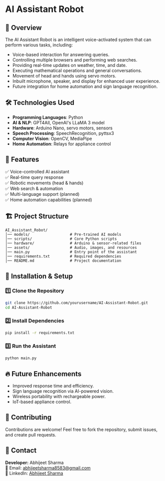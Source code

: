 # AI Assistant Robot

## 🚀 Overview
The AI Assistant Robot is an intelligent voice-activated system that can perform various tasks, including:
- Voice-based interaction for answering queries.
- Controlling multiple browsers and performing web searches.
- Providing real-time updates on weather, time, and date.
- Executing mathematical operations and general conversations.
- Movement of head and hands using servo motors.
- Inbuilt microphone, speaker, and display for enhanced user experience.
- Future integration for home automation and sign language recognition.

## 🛠 Technologies Used
- **Programming Languages**: Python
- **AI & NLP**: GPT4All, OpenAI's LLaMA 3 model
- **Hardware**: Arduino Nano, servo motors, sensors
- **Speech Processing**: SpeechRecognition, pyttsx3
- **Computer Vision**: OpenCV, MediaPipe
- **Home Automation**: Relays for appliance control

## 📌 Features
✅ Voice-controlled AI assistant  
✅ Real-time query response  
✅ Robotic movements (head & hands)  
✅ Web search & automation  
✅ Multi-language support (planned)  
✅ Home automation capabilities (planned)  

## 🏗 Project Structure
```
AI_Assistant_Robot/
│── models/                  # Pre-trained AI models
│── scripts/                 # Core Python scripts
│── hardware/                # Arduino & sensor-related files
│── assets/                  # Audio, images, and resources
│── main.py                  # Entry point of the assistant
│── requirements.txt         # Required dependencies
│── README.md                # Project documentation
```

## 🎯 Installation & Setup
### 1️⃣ Clone the Repository
```bash
git clone https://github.com/yourusername/AI-Assistant-Robot.git
cd AI-Assistant-Robot
```
### 2️⃣ Install Dependencies
```bash
pip install -r requirements.txt
```
### 3️⃣ Run the Assistant
```bash
python main.py
```

## 🔥 Future Enhancements
- Improved response time and efficiency.
- Sign language recognition via AI-powered vision.
- Wireless portability with rechargeable power.
- IoT-based appliance control.

## 🤝 Contributing
Contributions are welcome! Feel free to fork the repository, submit issues, and create pull requests.

## 📧 Contact
**Developer:** Abhijeet Sharma  
📩 Email: abhijeetsharma8583@gmail.com    
🔗 LinkedIn: [Abhijeet Sharma](https://www.linkedin.com/in/abhijeet-sharma-26a1a6317/)  

